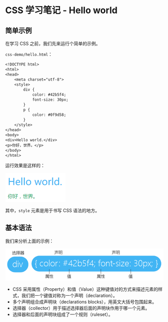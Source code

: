 # CSS 学习笔记 - Hello world

## 简单示例

在学习 CSS 之前，我们先来运行个简单的示例。

`css-demo/hello.html`：

```
<!DOCTYPE html>
<html>
<head>
	<meta charset="utf-8">
	<style>
		div {
			color: #42b5f4;
			font-size: 30px;
		}
		p {
			color: #0f9d58;
		}
	</style>
</head>
<body>
<div>Hello world.</div>
<p>你好，世界。</p>
</body>
</html>
```

运行效果是这样的：

![](img/css-hello-demo-0.png)

其中，`style` 元素是用于书写 CSS 语法的地方。

## 基本语法

我们来分析上面的示例：

![](img/css-hello-ruleset.png)

* CSS 采用属性（Property）和值（Value）这种键值对的方式来描述元素的样式，我们把一个键值对称为一个声明（declaration）。
* 多个声明组合成声明块（declarations blocks），用英文大括号包围起来。
* 选择器（collector）用于描述选择器后面的声明块作用于哪一个元素。
* 选择器和后面的声明块组成了一个规则（ruleset）。



